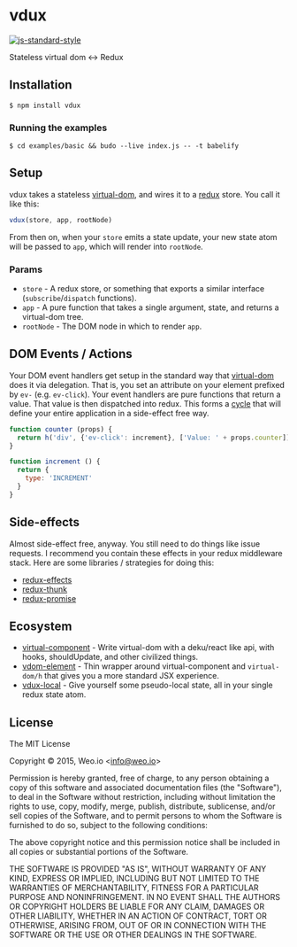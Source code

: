 
# vdux

[![js-standard-style](https://img.shields.io/badge/code%20style-standard-brightgreen.svg?style=flat)](https://github.com/feross/standard)

Stateless virtual dom &lt;-&gt; Redux

## Installation

    $ npm install vdux

### Running the examples

    $ cd examples/basic && budo --live index.js -- -t babelify

## Setup

vdux takes a stateless [virtual-dom](https://github.com/Matt-Esch/virtual-dom), and wires it to a [redux](https://github.com/rackt/redux) store.  You call it like this:

```javascript
vdux(store, app, rootNode)
```

From then on, when your `store` emits a state update, your new state atom will be passed to `app`, which will render into `rootNode`.

### Params

  * `store` - A redux store, or something that exports a similar interface (`subscribe`/`dispatch` functions).
  * `app` - A pure function that takes a single argument, state, and returns a virtual-dom tree.
  * `rootNode` - The DOM node in which to render `app`.

## DOM Events / Actions

Your DOM event handlers get setup in the standard way that [virtual-dom](https://github.com/Matt-Esch/virtual-dom) does it via delegation.  That is, you set an attribute on your element prefixed by `ev-` (e.g. `ev-click`).  Your event handlers are pure functions that return a value.  That value is then dispatched into redux.  This forms a [cycle](https://github.com/cyclejs/cycle-core) that will define your entire application in a side-effect free way.

```javascript
function counter (props) {
  return h('div', {'ev-click': increment}, ['Value: ' + props.counter])
}

function increment () {
  return {
    type: 'INCREMENT'
  }
}
```

## Side-effects

Almost side-effect free, anyway.  You still need to do things like issue requests.  I recommend you contain these effects in your redux middleware stack.  Here are some libraries / strategies for doing this:

  * [redux-effects](https://github.com/redux-effects/redux-effects)
  * [redux-thunk](https://github.com/gaearon/redux-thunk)
  * [redux-promise](https://github.com/acdlite/redux-promise)

## Ecosystem

  * [virtual-component](https://github.com/ashaffer/virtual-component) - Write virtual-dom with a deku/react like api, with hooks, shouldUpdate, and other civilized things.
  * [vdom-element](https://github.com/ashaffer/vdom-element) - Thin wrapper around virtual-component and `virtual-dom/h` that gives you a more standard JSX experience.
  * [vdux-local](https://github.com/ashaffer/vdux-local) - Give yourself some pseudo-local state, all in your single redux state atom.

## License

The MIT License

Copyright &copy; 2015, Weo.io &lt;info@weo.io&gt;

Permission is hereby granted, free of charge, to any person obtaining a copy of this software and associated documentation files (the "Software"), to deal in the Software without restriction, including without limitation the rights to use, copy, modify, merge, publish, distribute, sublicense, and/or sell copies of the Software, and to permit persons to whom the Software is furnished to do so, subject to the following conditions:

The above copyright notice and this permission notice shall be included in all copies or substantial portions of the Software.

THE SOFTWARE IS PROVIDED "AS IS", WITHOUT WARRANTY OF ANY KIND, EXPRESS OR IMPLIED, INCLUDING BUT NOT LIMITED TO THE WARRANTIES OF MERCHANTABILITY, FITNESS FOR A PARTICULAR PURPOSE AND NONINFRINGEMENT. IN NO EVENT SHALL THE AUTHORS OR COPYRIGHT HOLDERS BE LIABLE FOR ANY CLAIM, DAMAGES OR OTHER LIABILITY, WHETHER IN AN ACTION OF CONTRACT, TORT OR OTHERWISE, ARISING FROM, OUT OF OR IN CONNECTION WITH THE SOFTWARE OR THE USE OR OTHER DEALINGS IN THE SOFTWARE.
